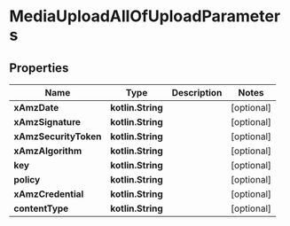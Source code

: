 
# MediaUploadAllOfUploadParameters

## Properties
Name | Type | Description | Notes
------------ | ------------- | ------------- | -------------
**xAmzDate** | **kotlin.String** |  |  [optional]
**xAmzSignature** | **kotlin.String** |  |  [optional]
**xAmzSecurityToken** | **kotlin.String** |  |  [optional]
**xAmzAlgorithm** | **kotlin.String** |  |  [optional]
**key** | **kotlin.String** |  |  [optional]
**policy** | **kotlin.String** |  |  [optional]
**xAmzCredential** | **kotlin.String** |  |  [optional]
**contentType** | **kotlin.String** |  |  [optional]



